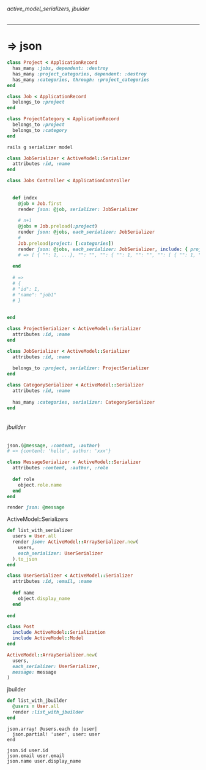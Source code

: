 ###### active_model_serializers, jbuider
---
# => json

```project.rb
class Project < ApplicationRecord
  has_many :jobs, dependent: :destroy
  has_many :project_categories, dependent: :destroy
  has_many :categories, through: :project_categories
end


```

```job.rb
class Job < ApplicationRecord
  belongs_to :project
end
```

```project_category.rb
class ProjectCategory < ApplicationRecord
  belongs_to :project
  belongs_to :category
end
```

```.sh
rails g serializer model
```

```jobs_serializer.rb
class JobSerializer < ActiveModel::Serializer
  attributes :id, :name
end

```

```app/controllers/jobs_controller.rb
class Jobs Controller < ApplicationController
  
  
  def index
    @job = Job.first
    render json: @job, serializer: JobSerializer
   
    # n+1
    @jobs = Job.preload(:project)
    render json: @jobs, each_serializer: JobSerializer
    #
    Job.preload(project: [:categories])
    render json: @jobs, each_serializer: JobSerializer, include: { project: [ :categories] }
    # => [ { "": 1, ...}, "": "", "": { "": 1, "": "", "": [ { "": 1, "": "" }, {}, ...] } ]
  
  end
  
  # =>
  # {
  # "id": 1,
  # "name": "job1"
  # }
  
  
end

```

```projects_serializer.rb
class ProjectSerializer < ActiveModel::Serializer
  attributes :id, :name
end


```

```jobs_serializer.rb
class JobSerializer < ActiveModel::Serializer
  attributes :id, :name
  
  belongs_to :project, serializer: ProjectSerializer
end
```

```categories_serializer.rb
class CategorySerializer < ActiveModel::Serializer
  attributes :id, :name
  
  has_many :categories, serializer: CategorySerializer
end

```

```
```

###### jbuilder

```jbuilder.rb
json.(@message, :content, :author)
# => {content: 'hello', author: 'xxx'}
```

```active_model_serializer.rb
class MessageSerializer < ActiveModel::Serializer
  attributes :content, :author, :role
  
  def role
    object.role.name
  end
end

```

```call.rb
render json: @message
```

ActiveModel::Serializers
```users_controller.rb
def list_with_serializer
  users = User.all
  render json: ActiveModel::ArraySerializer.new(
    users,
    each_serializer: UserSerializer
  ).to_json
end

```

```user_serialiser.rb
class UserSerializer < ActiveModel::Serializer
  attributes :id, :email, :name
  
  def name
    object.display_name
  end
  
end

```

```.rb
class Post
  include ActiveModel::Serialization
  include ActiveModel::Model
end

ActiveModel::ArraySerializer.new(
  users,
  each_serializer: UserSerializer,
  message: message
)
```

jbuilder
```users_controller.rb
def list_with_jbuilder
  @users = User.all
  render :list_with_jbuilder
end
```

```list_with_jbuilder.jbuilder
json.array! @users.each do |user|
  json.partial! 'user', user: user
end
```

```_user.jbuilder
json.id user.id
json.email user.email
json.name user.display_name
```

```
```

```
```

```
```

```
```

```
```

```
```

```
```

```
```

```
```

```
```

```
```

```
```

```
```

```
```

```
```

```
```

```
```

```
```

```
```

```
```

```
```

```
```

```
```

```
```

```
```

```
```

```
```

```
```

```
```

```
```

```
```

```
```

```
```

```
```

```
```

```
```

```
```

```
```

```
```

```
```

```
```

```
```

```
```

```
```

```
```


